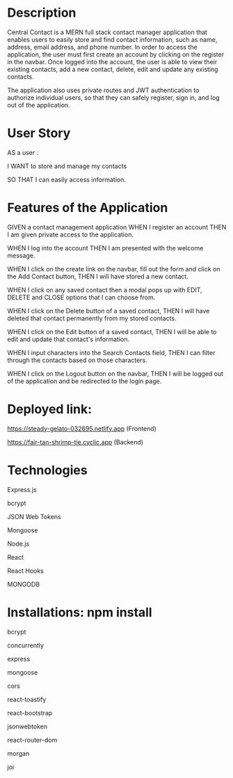 # Description
Central Contact is a MERN full stack contact manager application that enables users to easily store and find contact information, such as name, address, email address, and phone number. In order to access the application, the user must first create an account by clicking on the register in the navbar. Once logged into the account, the user is able to view their existing contacts, add a new contact, delete, edit and update any existing contacts.

The application also uses private routes and JWT authentication to authorize individual users, so that they can safely register, sign in, and log out of the application.

# User Story

AS a user :

I WANT to store and manage my contacts

SO THAT I can easily access information.

# Features of the Application

GIVEN a contact management application
WHEN I register an account
THEN I am given private access to the application.

WHEN I log into the account
THEN I am presented with the welcome message.

WHEN I click on the create link on the navbar, fill out the form and click on the Add Contact button,
THEN I will have stored a new contact.

WHEN I click on any saved contact then a modal pops up with
EDIT, DELETE and CLOSE options that I can choose from.

WHEN I click on the Delete button of a saved contact,
THEN I will have deleted that contact permanently from my stored  contacts.

WHEN I click on the Edit button of a saved contact,
THEN I will be able to edit and update that contact's information.

WHEN I input characters into the Search Contacts field,
THEN I can filter through the contacts based on those characters.

WHEN I click on the Logout button on the navbar,
THEN I will be logged out of the application and be redirected to the login page.

# Deployed link:

https://steady-gelato-032695.netlify.app  (Frontend)

 https://fair-tan-shrimp-tie.cyclic.app    (Backend)


# Technologies

Express.js

bcrypt

JSON Web Tokens

Mongoose

Node.js

React

React Hooks

MONGODB

# Installations: npm install

bcrypt

concurrently

express

mongoose

cors

react-toastify

react-bootstrap

jsonwebtoken

react-router-dom

morgan 

joi




